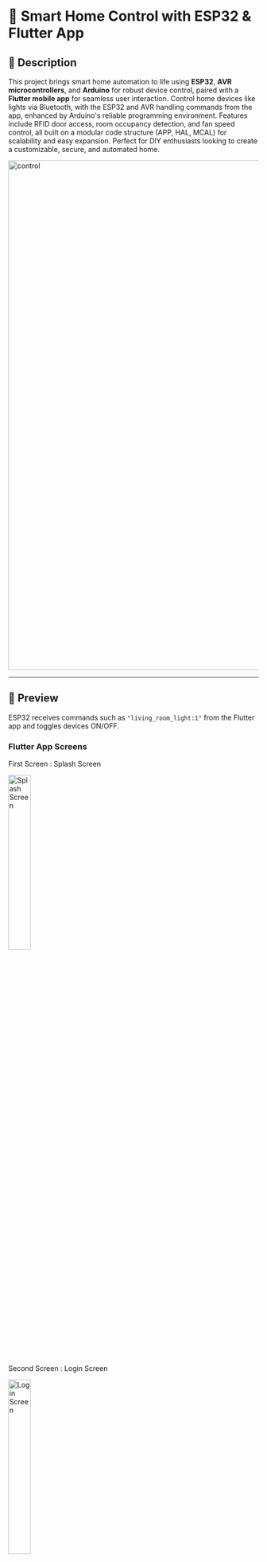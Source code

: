 
# 🔐 Smart Home Control with ESP32 & Flutter App

## 📝 Description
This project brings smart home automation to life using **ESP32**, **AVR microcontrollers**, and **Arduino** for robust device control, paired with a **Flutter mobile app** for seamless user interaction. Control home devices like lights via Bluetooth, with the ESP32 and AVR handling commands from the app, enhanced by Arduino's reliable programming environment. Features include RFID door access, room occupancy detection, and fan speed control, all built on a modular code structure (APP, HAL, MCAL) for scalability and easy expansion. Perfect for DIY enthusiasts looking to create a customizable, secure, and automated home.

<img width="1536" height="1024" alt="control" src="https://github.com/user-attachments/assets/f7f89f42-e34c-4e80-8271-b208f79a6217" />


---

## 📱 Preview

ESP32 receives commands such as `"living_room_light:1"` from the Flutter app and toggles devices ON/OFF.

### Flutter App Screens
<p align="center">
<p>First Screen : Splash Screen</P>

<img width="30%" alt="Splash Screen" src="https://github.com/user-attachments/assets/3f057ad1-ff5e-41d0-91a9-11ba86d47d62" />

  <p>Second Screen : Login Screen</P>

  <img width="30%" alt="Login Screen" src="https://github.com/user-attachments/assets/65f0f4ab-c075-4fda-a3bd-1a7c2a7e5c65" />

  <p>Third Screen : Dashboard Screen</P>

**Dashboard Process :-**

  <img width="20%" alt="Process 1" src="https://github.com/user-attachments/assets/3583135c-abc4-4f9f-bd54-71927e682fd2" />

  <img width="20%" alt="Process 2" src="https://github.com/user-attachments/assets/b6e692bf-2d74-4b02-b2d1-fcb690d530d9" />
  <img width="20%" alt="Process 3" src="https://github.com/user-attachments/assets/68acf3a9-12ec-4e40-89dc-ccf1871359a7" />
  <img width="20%" alt="Process 4" src="https://github.com/user-attachments/assets/62753105-7258-4d61-80c4-3695a1051ae1" />

</p>


### Hardware Setup

https://github.com/user-attachments/assets/203a3d95-0419-44ed-b057-4e7cee84a488

---

## 🛠️ Features


1-  🔐 RFID Door Access System

 - Reads the card using an RFID module.

 - Displays the access result on an LCD screen.

 - If the card is invalid, the Buzzer is activated and "Access Denied" is shown.

 - If the card is valid, a Servo Motor opens the door for a set duration, displaying "Access Granted".

2- 👤 Room Occupancy Detection (Ultrasonic)

 - Uses an Ultrasonic Sensor to detect if someone is inside the room.

 - Automatically turns LED ON when a person is detected, and OFF when the room is empty.

3- 💨 Fan Speed Control

 - Controls the fan using three switches:

 - Switch 1: Low speed (30%).

 - Switch 2: Medium speed (60%).

 - Switch 3: Turns the fan OFF.

4- 📱 Bluetooth Home Device Control (via Flutter Mobile App)

 - Control home devices via Bluetooth from a Flutter mobile application.

 - Simple command format: device_name:state.

 - Real-time device status updates via Serial Monitor.


5- Modular code structure (APP – HAL – MCAL) for easy scalability.

6- Easily extendable to add new devices and commands.


---

## 📂 Project Structure

```
ESP32_Project/
├── APP/
│   ├── bluetooth_light_app.c   # Main app logic for light control
│
├── HAL/
│   ├── bluetooth.c/h           # Bluetooth communication functions
│   ├── light_control.c/h       # Device (light) control abstraction
│
├── MCAL/
│   ├── gpio.c/h                 # Low-level pin control
│
└── config/
    ├── device_config.h          # Device pin mapping and settings
```

---

## 🧰 Technologies Used

- **ESP32** (Arduino Core)  
- **AVR Microcontrollers**  
- **Arduino** (programming environment)  
- **Bluetooth Serial** (SPP)  
- **Flutter** (mobile app)  
- **C/C++** (embedded code)  

---

## 🚀 Getting Started

### Prerequisites

- Arduino IDE or PlatformIO installed
- ESP32 board added to Arduino IDE (`https://dl.espressif.com/dl/package_esp32_index.json`)
- Flutter SDK installed for mobile app development

### Installation

1. Clone the repository:
   ```bash
   git clone https://github.com/RokiyaAbdElsatar/Smart-Home-.git
   ```

2. Open the ESP32 project in Arduino IDE.

3. Select the correct board (**ESP32 Dev Module**) and COM port.

4. Upload the code to your ESP32.

5. Open the Flutter app project and run it on your phone.

---

## 📲 Command Format

- **Turn ON light**:  
  ```
  living_room_light:1
  ```
- **Turn OFF light**:  
  ```
  living_room_light:0
  ```

---


## 🤝 Contributing

Pull requests are welcome! Please make sure your code follows the project’s coding style and is well-documented.

---

## 📄 License

This project is licensed under the MIT License - see the LICENSE file for details.

##  Authors

<ul>
<li> Rokiya Abd Elsatar
</li>
<li> Sama Alaa</li>
<li> Kerolos Moris
</li>
<li> Ahmed Mohamed
</li>
</ul>

